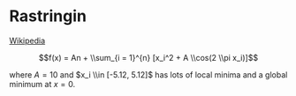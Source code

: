 # Rastringin

[Wikipedia](https://en.wikipedia.org/wiki/Rastrigin_function)

$$f(x) = An + \\sum_{i = 1}^{n} [x_i^2 + A \\cos(2 \\pi x_i)]$$

where $A = 10$ and $x_i \\in [-5.12, 5.12]$ has lots of local minima and a global minimum at $x=0$.
